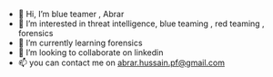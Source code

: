 - 👋 Hi, I’m blue teamer , Abrar
- 👀 I’m interested in threat intelligence, blue teaming , red teaming , forensics 
- 🌱 I’m currently learning forensics
- 💞️ I’m looking to collaborate on linkedin
- 📫 you can contact me on abrar.hussain.pf@gmail.com

<!---
System-CTL/System-CTL is a ✨ special ✨ repository because its `README.md` (this file) appears on your GitHub profile.
You can click the Preview link to take a look at your changes.
--->
